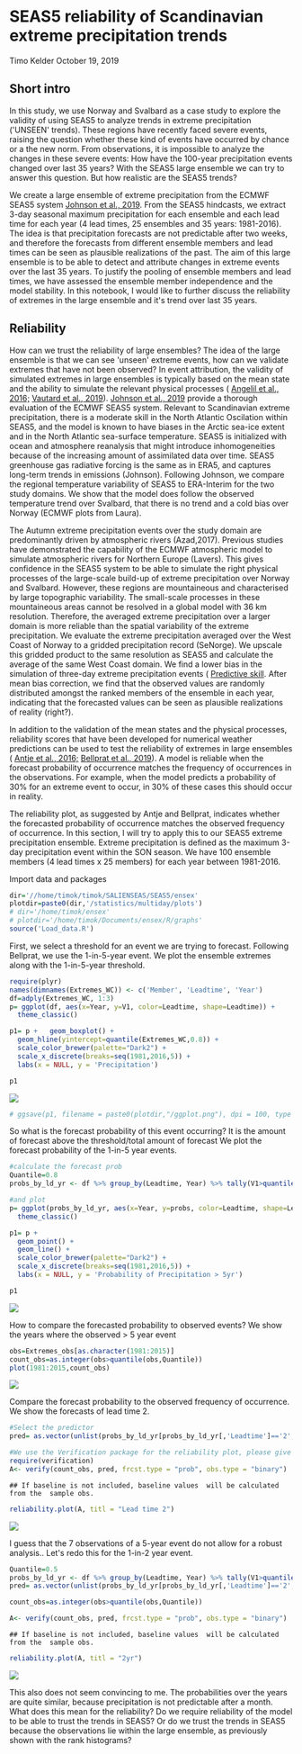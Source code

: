 SEAS5 reliability of Scandinavian extreme precipitation trends
================
Timo Kelder
October 19, 2019

Short intro
-----------

In this study, we use Norway and Svalbard as a case study to explore the validity of using SEAS5 to analyze trends in extreme precipitation ('UNSEEN' trends). These regions have recently faced severe events, raising the question whether these kind of events have occurred by chance or a the new norm. From observations, it is impossible to analyze the changes in these severe events: How have the 100-year precipitation events changed over last 35 years? With the SEAS5 large ensemble we can try to answer this question. But how realistic are the SEAS5 trends?

We create a large ensemble of extreme precipitation from the ECMWF SEAS5 system [Johnson et al., 2019](https://www.geosci-model-dev.net/12/1087/2019/gmd-12-1087-2019.pdf). From the SEAS5 hindcasts, we extract 3-day seasonal maximum precipitation for each ensemble and each lead time for each year (4 lead times, 25 ensembles and 35 years: 1981-2016). The idea is that precipitation forecasts are not predictable after two weeks, and therefore the forecasts from different ensemble members and lead times can be seen as plausible realizations of the past. The aim of this large ensemble is to be able to detect and attribute changes in extreme events over the last 35 years. To justify the pooling of ensemble members and lead times, we have assessed the ensemble member independence and the model stability. In this notebook, I would like to further discuss the reliability of extremes in the large ensemble and it's trend over last 35 years.

Reliability
-----------

How can we trust the reliability of large ensembles? The idea of the large ensemble is that we can see 'unseen' extreme events, how can we validate extremes that have not been observed?
In event attribution, the validity of simulated extremes in large ensembles is typically based on the mean state and the ability to simulate the relevant physical processes ( [Angelil et al., 2016;](https://www.sciencedirect.com/science/article/pii/S2212094716300202#s0040) [Vautard et al., 2019](https://link.springer.com/article/10.1007%2Fs00382-018-4183-6)). [Johnson et al., 2019](https://www.geosci-model-dev.net/12/1087/2019/gmd-12-1087-2019.pdf) provide a thorough evaluation of the ECMWF SEAS5 system. Relevant to Scandinavian extreme precipitation, there is a moderate skill in the North Atlantic Oscilation within SEAS5, and the model is known to have biases in the Arctic sea-ice extent and in the North Atlantic sea-surface temperature. SEAS5 is initialized with ocean and atmosphere reanalysis that might introduce inhomogeneities because of the increasing amount of assimilated data over time. SEAS5 greenhouse gas radiative forcing is the same as in ERA5, and captures long-term trends in emissions (Johnson). Following Johnson, we compare the regional temperature variability of SEAS5 to ERA-Interim for the two study domains. We show that the model does follow the observed temperature trend over Svalbard, that there is no trend and a cold bias over Norway (ECMWF plots from Laura).

The Autumn extreme precipitation events over the study domain are predominantly driven by atmospheric rivers (Azad,2017). Previous studies have demonstrated the capability of the ECMWF atmospheric model to simulate atmospheric rivers for Northern Europe (Lavers). This gives confidence in the SEAS5 system to be able to simulate the right physical processes of the large-scale build-up of extreme precipitation over Norway and Svalbard. However, these regions are mountaineous and characterised by large topographic variability. The small-scale processes in these mountaineous areas cannot be resolved in a global model with 36 km resolution. Therefore, the averaged extreme precipitation over a larger domain is more reliable than the spatial variability of the extreme precipitation. We evaluate the extreme precipitation averaged over the West Coast of Norway to a gridded precipitation record (SeNorge). We upscale this gridded product to the same resolution as SEAS5 and calculate the average of the same West Coast domain. We find a lower bias in the simulation of three-day extreme precipitation events ( [Predictive skill](Predictive_skill.md). After mean bias correction, we find that the observed values are randomly distributed amongst the ranked members of the ensemble in each year, indicating that the forecasted values can be seen as plausible realizations of reality (right?).

In addition to the validation of the mean states and the physical processes, reliability scores that have been developed for numerical weather predictions can be used to test the reliability of extremes in large ensembles ( [Antje et al., 2016;](https://rmets.onlinelibrary.wiley.com/doi/full/10.1002/qj.2976) [Bellprat et al., 2019](https://www.nature.com/articles/s41467-019-09729-2)). A model is reliable when the forecast probability of occurrence matches the frequency of occurrences in the observations. For example, when the model predicts a probability of 30% for an extreme event to occur, in 30% of these cases this should occur in reality.

The reliability plot, as suggested by Antje and Bellprat, indicates whether the forecasted probability of occurrence matches the observed frequency of occurrence. In this section, I will try to apply this to our SEAS5 extreme precipitation ensemble. Extreme precipitation is defined as the maximum 3-day precipitation event within the SON season. We have 100 ensemble members (4 lead times x 25 members) for each year between 1981-2016.

Import data and packages

``` r
dir='//home/timok/timok/SALIENSEAS/SEAS5/ensex'
plotdir=paste0(dir,'/statistics/multiday/plots')
# dir='/home/timok/ensex'
# plotdir='/home/timok/Documents/ensex/R/graphs'
source('Load_data.R')
```

First, we select a threshold for an event we are trying to forecast. Following Bellprat, we use the 1-in-5-year event. We plot the ensemble extremes along with the 1-in-5-year threshold.

``` r
require(plyr)
names(dimnames(Extremes_WC)) <- c('Member', 'Leadtime', 'Year')
df=adply(Extremes_WC, 1:3)
p= ggplot(df, aes(x=Year, y=V1, color=Leadtime, shape=Leadtime)) +
  theme_classic() 

p1= p +   geom_boxplot() +
  geom_hline(yintercept=quantile(Extremes_WC,0.8)) +
  scale_color_brewer(palette="Dark2") + 
  scale_x_discrete(breaks=seq(1981,2016,5)) +
  labs(x = NULL, y = 'Precipitation')

p1
```

![](Forecast_reliability_files/figure-markdown_github/unnamed-chunk-3-1.png)

``` r
# ggsave(p1, filename = paste0(plotdir,"/ggplot.png"), dpi = 100, type = "cairo")
```

So what is the forecast probability of this event occurring?
It is the amount of forecast above the threshold/total amount of forecast We plot the forecast probability of the 1-in-5 year events.

``` r
#calculate the forecast prob
Quantile=0.8
probs_by_ld_yr <- df %>% group_by(Leadtime, Year) %>% tally(V1>quantile(df$V1,Quantile)) %>% mutate(probs = n / 25) 

#and plot
p= ggplot(probs_by_ld_yr, aes(x=Year, y=probs, color=Leadtime, shape=Leadtime,group=Leadtime)) +
  theme_classic() 

p1= p + 
  geom_point() +
  geom_line() +
  scale_color_brewer(palette="Dark2") + 
  scale_x_discrete(breaks=seq(1981,2016,5)) +
  labs(x = NULL, y = 'Probability of Precipitation > 5yr')

p1
```

![](Forecast_reliability_files/figure-markdown_github/unnamed-chunk-4-1.png)

How to compare the forecasted probability to observed events?
We show the years where the observed &gt; 5 year event

``` r
obs=Extremes_obs[as.character(1981:2015)]
count_obs=as.integer(obs>quantile(obs,Quantile))
plot(1981:2015,count_obs)
```

![](Forecast_reliability_files/figure-markdown_github/unnamed-chunk-5-1.png)

Compare the forecast probability to the observed frequency of occurrence. We show the forecasts of lead time 2.

``` r
#Select the predictor
pred= as.vector(unlist(probs_by_ld_yr[probs_by_ld_yr[,'Leadtime']=='2',4])) #Just select lead time 2, ugly coding :(

#We use the Verification package for the reliability plot, please give any suggestions on other methods!
require(verification)
A<- verify(count_obs, pred, frcst.type = "prob", obs.type = "binary")
```

    ## If baseline is not included, baseline values  will be calculated from the  sample obs.

``` r
reliability.plot(A, titl = "Lead time 2")
```

![](Forecast_reliability_files/figure-markdown_github/unnamed-chunk-6-1.png)

I guess that the 7 observations of a 5-year event do not allow for a robust analysis.. Let's redo this for the 1-in-2 year event.

``` r
Quantile=0.5
probs_by_ld_yr <- df %>% group_by(Leadtime, Year) %>% tally(V1>quantile(df$V1,Quantile)) %>% mutate(probs = n / 25)
pred= as.vector(unlist(probs_by_ld_yr[probs_by_ld_yr[,'Leadtime']=='2',4])) #Just select lead time 2, ugly coding :(

count_obs=as.integer(obs>quantile(obs,Quantile))

A<- verify(count_obs, pred, frcst.type = "prob", obs.type = "binary")
```

    ## If baseline is not included, baseline values  will be calculated from the  sample obs.

``` r
reliability.plot(A, titl = "2yr")
```

![](Forecast_reliability_files/figure-markdown_github/unnamed-chunk-7-1.png)

This also does not seem convincing to me. The probabilities over the years are quite similar, because precipitation is not predictable after a month. What does this mean for the reliability? Do we require reliability of the model to be able to trust the trends in SEAS5? Or do we trust the trends in SEAS5 because the observations lie within the large ensemble, as previously shown with the rank histograms?
